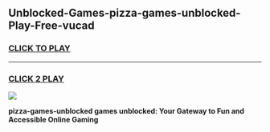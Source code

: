 
## Unblocked-Games-pizza-games-unblocked-Play-Free-vucad
<h3>
<a href="https://premium76.site?title=pizza-games-unblocked&ref=09A">CLICK TO PLAY</a></h3>
<hr>

<h3>
<a href="https://premium76.site?title=pizza-games-unblocked&ref=09A">CLICK 2 PLAY</a>
  
</h3>

<a href="https://premium76.site?title=pizza-games-unblocked&ref=09A"><img src="https://clearcache.store/games.png"></a>


**pizza-games-unblocked games unblocked: Your Gateway to Fun and Accessible Online Gaming**
